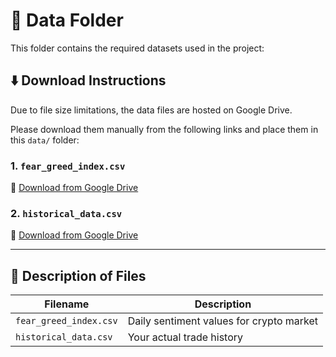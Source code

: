 # 📂 Data Folder

This folder contains the required datasets used in the project:

## ⬇️ Download Instructions

Due to file size limitations, the data files are hosted on Google Drive.

Please download them manually from the following links and place them in this `data/` folder:

### 1. `fear_greed_index.csv`
📎 [Download from Google Drive](https://drive.google.com/file/d/1GndgAt3amBvi7BDXQT7zp5k8tJpOFlD1/view?usp=sharing)

### 2. `historical_data.csv`
📎 [Download from Google Drive](https://drive.google.com/file/d/12lwrjFN5fbPZ6INEdXlf_rJkum0WT0LV/view?usp=sharing)

---

## 📘 Description of Files

| Filename                | Description                              |
|-------------------------|------------------------------------------|
| `fear_greed_index.csv`  | Daily sentiment values for crypto market |
| `historical_data.csv`   | Your actual trade history                |




